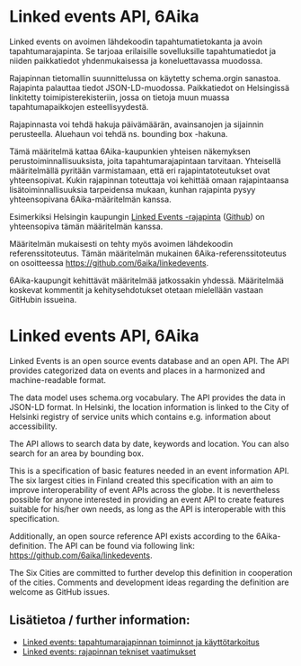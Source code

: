 # Linked events API, 6Aika

Linked events on avoimen lähdekoodin tapahtumatietokanta ja avoin tapahtumarajapinta. Se tarjoaa erilaisille sovelluksille tapahtumatiedot ja niiden paikkatiedot yhdenmukaisessa ja koneluettavassa muodossa.

Rajapinnan tietomallin suunnittelussa on käytetty schema.orgin sanastoa. Rajapinta palauttaa tiedot JSON-LD-muodossa. Paikkatiedot on Helsingissä linkitetty toimipisterekisteriin, jossa on tietoja muun muassa tapahtumapaikkojen esteellisyydestä.

Rajapinnasta voi tehdä hakuja päivämäärän, avainsanojen ja sijainnin perusteella. Aluehaun voi tehdä ns. bounding box -hakuna.

Tämä määritelmä kattaa 6Aika-kaupunkien yhteisen näkemyksen perustoiminnallisuuksista, joita tapahtumarajapintaan tarvitaan. Yhteisellä määritelmällä pyritään varmistamaan, että eri rajapintatoteutukset ovat yhteensopivat. Kukin rajapinnan toteuttaja voi kehittää omaan rajapintaansa lisätoiminnallisuuksia tarpeidensa mukaan, kunhan rajapinta pysyy yhteensopivana 6Aika-määritelmän kanssa.

Esimerkiksi Helsingin kaupungin [Linked Events -rajapinta](http://api.hel.fi/linkedevents/v1/) ([Github](https://github.com/City-of-Helsinki/linkedevents)) on yhteensopiva tämän määritelmän kanssa.

Määritelmän mukaisesti on tehty myös avoimen lähdekoodin referenssitoteutus. Tämän määritelmän mukainen 6Aika-referenssitoteutus on osoitteessa https://github.com/6aika/linkedevents.

6Aika-kaupungit kehittävät määritelmää jatkossakin yhdessä. Määritelmää koskevat kommentit ja kehitysehdotukset otetaan mielellään vastaan GitHubin issueina.

# Linked events API, 6Aika

Linked Events is an open source events database and an open API. The API provides categorized data on events and places in a harmonized and machine-readable format.

The data model uses schema.org vocabulary. The API provides the data in JSON-LD format. In Helsinki, the location information is linked to the City of Helsinki registry of service units which contains e.g. information about accessibility.

The API allows to search data by date, keywords and location. You can also search for an area by bounding box.

This is a specification of basic features needed in an event information API. 
The six largest cities in Finland created this specification with an aim to improve interoperability of event APIs across the globe. It is nevertheless possible for anyone interested in providing an event API to create features suitable for his/her own needs, as long as the API is interoperable with this specification.

Additionally, an open source reference API exists according to the 6Aika-definition. The API can be found via following link: https://github.com/6aika/linkedevents.

The Six Cities are committed to further develop this definition in cooperation of the cities. Comments and development ideas regarding the definition are welcome as GitHub issues.

## Lisätietoa / further information:

* [Linked events: tapahtumarajapinnan toiminnot ja käyttötarkoitus](https://docs.google.com/document/d/1prnzkICV1x8GZqE9W90ILfRUN-Tc9pKQnpjI7weuoLU/edit)
* [Linked events: rajapinnan tekniset vaatimukset](https://docs.google.com/document/d/1aAgsrVrrDrp272etJStolCTEg2jxDsWAvqe1pApoyDk/edit)
